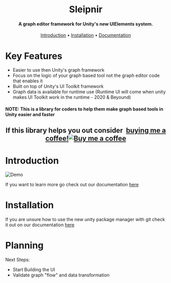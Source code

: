 <h1 align="center">Sleipnir</h1>
<h4 align="center">A graph editor framework for Unity's new UIElements system.</h4>

<p align="center">
    <a href="#introduction">Introduction</a> •
    <a href="#installation">Installation</a> •
    <a href="https://redowlgames.com/Sleipnir">Documentation</a>
</p>

# Key Features

* Easier to use then Unity's graph framework
* Focus on the logic of your graph based tool not the graph editor code that enables it
* Built on top of Unity's UI Toolkit framework 
* Graph data is available for runtime use (Runtime UI will come when unity makes UI Toolkit work in the runtime - 2020 & Beyound)

#### NOTE: This is a library for coders to help them make graph based tools in Unity easier and faster

<h2 align="center">
	If this library helps you out consider 
<link href="https://fonts.googleapis.com/css?family=Lato&subset=latin,latin-ext" rel="stylesheet"><a class="bmc-button" target="_blank" href="https://www.buymeacoffee.com/redowlgames"><span style="margin-left:5px">buying me a coffee!</span><img src="https://www.buymeacoffee.com/assets/img/BMC-btn-logo.svg" alt="Buy me a coffee"></a>	
</h2>

# Introduction

![Demo](./Demo.gif)

If you want to learn more go check out our documentation [here](https://redowlgames.com/Sleipnir/introduction.html)

# Installation

If you are unsure how to use the new unity package manager with git check it out on our documentation [here](https://redowlgames.com/Sleipnir/installation.html)


# Planning

Next Steps:
- Start Building the UI
- Validate graph "flow" and data transformation
